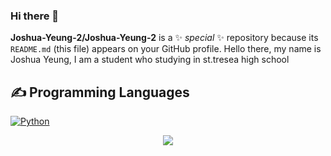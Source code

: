 ### Hi there 👋

**Joshua-Yeung-2/Joshua-Yeung-2** is a ✨ _special_ ✨ repository because its `README.md` (this file) appears on your GitHub profile.
Hello there, my name is Joshua Yeung, I am a student who studying in st.tresea high school 

## ✍ Programming Languages

<p>
  <a href="https://github.com/search?q=user%3AMr-Coxall+language%3Apython"><img alt="Python" src="https://img.shields.io/badge/Python-14354C.svg?logo=python&logoColor=white"></a>
  
  
  <div align="center">
<img src="https://i.imgur.com/jx17oHT.gif">
